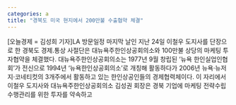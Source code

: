 ```yaml
---
categories: a
title: "경북도 미국 현지에서 200만불 수출협약 체결"
---
```

[오늘경제 = 김성희 기자]LA 방문일정 마지막 날인 지난 24일 이철우 도지사를 단장으로 한 경북도 경제․통상 사절단은 대뉴욕주한인상공회의소와 100만불 상당의 마케팅 투자협약을 체결했다. 대뉴욕주한인상공회의소는 1977년 9월 창립된 ‘뉴욕 한인실업인협회’가 전신으로 1994년 ‘뉴욕한인상공회의소’로 개칭해 활동하다가 2006년 뉴욕·뉴저지·코네티컷의 3개주에서 활동하고 있는 한인상공인들의 경제협력체이다. 이 자리에서 이철우 도지사와 대뉴욕주한인상공회의소 김성권 회장은 경북 기업에 마케팅 전략수립 수행관리를 위한 투자를 약속하고